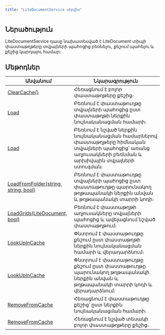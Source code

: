 ```yaml
---
title: "LiteDocumentService սերվիս"
---
```


## Ներածություն

LiteDocumentService դասը նախատեսված է LiteDocument տիպի փաստաթղթերը տվյալների պահոցից բեռնելու, քեշում պահելու և քեշից կարդալու համար։

## Մեթոդներ

| Անվանում | Նկարագրություն |
|----------|----------------|
| [ClearCache()](LiteDocumentService/ClearCache.md) | Հեռացնում է բոլոր փաստաթղթերը քեշից։ |
| [Load](LiteDocumentService/Load.md) | Բեռնում է փաստաթուղթը տվյալների պահոցից ըստ փաստաթղթի ներքին նույնականացման համարի։ |
| [Load](LiteDocumentService/Load1.md) | Բեռնում է նշված ներքին նույնականացման համարներով փաստաթղթերը հիմնական տվյալների պահոցից՝ առանց աղյուսակների բեռնման և արխիվային տվյալների ստուգման: |
| [LoadFromFolder(string, string, bool)](LiteDocumentService/LoadFromFolder.md) | Բեռնում է փաստաթուղթը տվյալների պահոցից ըստ փաստաթուղթը պարունակող թղթապանակի ներքին անվան և թղթապանակի տարրի կոդի։ |
| [LoadGrids(LiteDocument, bool)](LiteDocumentService/LoadGrids.md) | Բեռնում է փաստաթղթի աղյուսակները տվյալների պահոցից և ավելացնում նշված փաստաթղթում։ |
| [LookUpInCache](LiteDocumentService/LookUpInCache.md) | Փնտրում է փաստաթուղթը քեշում ըստ փաստաթղթի ներքին նույնականացման համարի և վերադարձնում։ |
| [LookUpInCache](LiteDocumentService/LookUpInCache1.md) | Փնտրում է փաստաթուղթը քեշում ըստ փաստաթուղթը պարունակող թղթապանակի ներքին անվան և թղթապանակի տարրի կոդի և վերադարձնում։ |
| [RemoveFromCache](LiteDocumentService/RemoveFromCache.md) | Հեռացնում է փաստաթուղթը քեշից՝ ըստ ներքին նույնականացման համարի։ |
| [RemoveFromCache](LiteDocumentService/RemoveFromCache1.md) | Հեռացնում է նշված տեսակի բոլոր փաստաթղթերը քեշից։ |

<!-- ### LoadIntoCache

```c#
public virtual Task<LiteDocument> LoadIntoCache(int isn,
                                                bool throwExceptionIfDeleted = true,
                                                Ref<bool> isRefreshed = null,
                                                bool lookInArc = true)
```

Բեռնում է փաստաթուղթը տվյալների պահոցից ըստ փաստաթղթի ներքին նույնականացման համարի և ավելացնում քեշում։

**Պարամետրեր**

* `isn` - Բեռնվող փաստաթղթի ներքին նույնականացման համարը։
* `throwExceptionIfDeleted` - Պահանջվող փաստաթղթի հեռացված լինելու դեպքում սխալի գեներացման հայտանիշ։ 
* `isRefreshed` - Ցույց է տալիս, արդյոք մեթոդի կանչի արդյունքում փաստաթուղթը բեռնվել է տվյալների պահոցից և թարմացվել քեշում, թե ոչ։ 
* `lookInArc` - Արխիվացված փաստաթղթի բեռնման հայտանիշ։ **true** արժեքի դեպքում փաստաթուղթը հիմնական պահոցում չգտնելու դեպքում փորձում է բեռնել նաև արխիվային տվյալների պահոցից։  -->